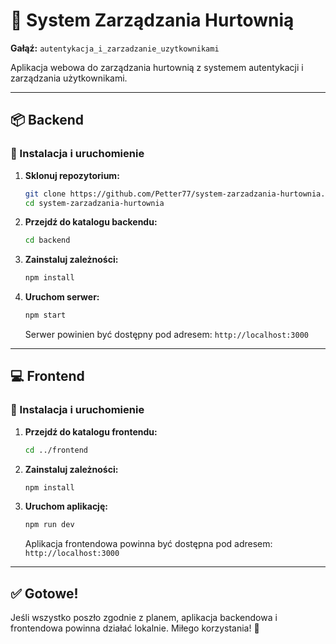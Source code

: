 
# 🏬 System Zarządzania Hurtownią

**Gałąź:** `autentykacja_i_zarzadzanie_uzytkownikami`

Aplikacja webowa do zarządzania hurtownią z systemem autentykacji i zarządzania użytkownikami.

---

## 📦 Backend

### 🔧 Instalacja i uruchomienie

1. **Sklonuj repozytorium:**

   ```bash
   git clone https://github.com/Petter77/system-zarzadzania-hurtownia.git
   cd system-zarzadzania-hurtownia
   ```

2. **Przejdź do katalogu backendu:**

   ```bash
   cd backend
   ```

3. **Zainstaluj zależności:**

   ```bash
   npm install
   ```
   

4. **Uruchom serwer:**

   ```bash
   npm start
   ```

   Serwer powinien być dostępny pod adresem: `http://localhost:3000`

---

## 💻 Frontend

### 🔧 Instalacja i uruchomienie

1. **Przejdź do katalogu frontendu:**

   ```bash
   cd ../frontend
   ```

2. **Zainstaluj zależności:**

   ```bash
   npm install
   ```


4. **Uruchom aplikację:**

   ```bash
   npm run dev
   ```

   Aplikacja frontendowa powinna być dostępna pod adresem: `http://localhost:3000`

---

## ✅ Gotowe!

Jeśli wszystko poszło zgodnie z planem, aplikacja backendowa i frontendowa powinna działać lokalnie. Miłego korzystania! 🚀

